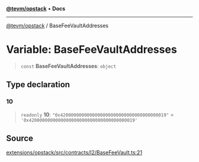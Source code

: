 [**@tevm/opstack**](../README.md) • **Docs**

***

[@tevm/opstack](../globals.md) / BaseFeeVaultAddresses

# Variable: BaseFeeVaultAddresses

> `const` **BaseFeeVaultAddresses**: `object`

## Type declaration

### 10

> `readonly` **10**: `"0x4200000000000000000000000000000000000019"` = `'0x4200000000000000000000000000000000000019'`

## Source

[extensions/opstack/src/contracts/l2/BaseFeeVault.ts:21](https://github.com/evmts/tevm-monorepo/blob/main/extensions/opstack/src/contracts/l2/BaseFeeVault.ts#L21)
